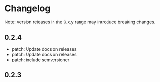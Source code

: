 # Changelog
Note: version releases in the 0.x.y range may introduce breaking changes.

## 0.2.4

- patch: Update docs on releases
- patch: Update docs on releases
- patch: include semversioner

## 0.2.3


